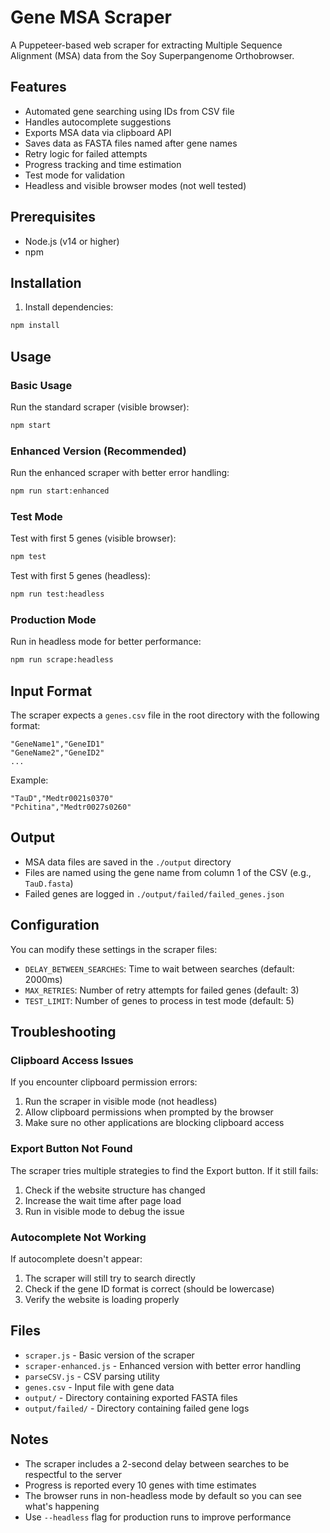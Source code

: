 # Gene MSA Scraper

A Puppeteer-based web scraper for extracting Multiple Sequence Alignment (MSA) data from the Soy Superpangenome Orthobrowser.

## Features

- Automated gene searching using IDs from CSV file
- Handles autocomplete suggestions
- Exports MSA data via clipboard API
- Saves data as FASTA files named after gene names
- Retry logic for failed attempts
- Progress tracking and time estimation
- Test mode for validation
- Headless and visible browser modes (not well tested)

## Prerequisites

- Node.js (v14 or higher)
- npm

## Installation

1. Install dependencies:
```bash
npm install
```

## Usage

### Basic Usage

Run the standard scraper (visible browser):
```bash
npm start
```

### Enhanced Version (Recommended)

Run the enhanced scraper with better error handling:
```bash
npm run start:enhanced
```

### Test Mode

Test with first 5 genes (visible browser):
```bash
npm test
```

Test with first 5 genes (headless):
```bash
npm run test:headless
```

### Production Mode

Run in headless mode for better performance:
```bash
npm run scrape:headless
```

## Input Format

The scraper expects a `genes.csv` file in the root directory with the following format:
```csv
"GeneName1","GeneID1"
"GeneName2","GeneID2"
...
```

Example:
```csv
"TauD","Medtr0021s0370"
"Pchitina","Medtr0027s0260"
```

## Output

- MSA data files are saved in the `./output` directory
- Files are named using the gene name from column 1 of the CSV (e.g., `TauD.fasta`)
- Failed genes are logged in `./output/failed/failed_genes.json`

## Configuration

You can modify these settings in the scraper files:

- `DELAY_BETWEEN_SEARCHES`: Time to wait between searches (default: 2000ms)
- `MAX_RETRIES`: Number of retry attempts for failed genes (default: 3)
- `TEST_LIMIT`: Number of genes to process in test mode (default: 5)

## Troubleshooting

### Clipboard Access Issues

If you encounter clipboard permission errors:
1. Run the scraper in visible mode (not headless)
2. Allow clipboard permissions when prompted by the browser
3. Make sure no other applications are blocking clipboard access

### Export Button Not Found

The scraper tries multiple strategies to find the Export button. If it still fails:
1. Check if the website structure has changed
2. Increase the wait time after page load
3. Run in visible mode to debug the issue

### Autocomplete Not Working

If autocomplete doesn't appear:
1. The scraper will still try to search directly
2. Check if the gene ID format is correct (should be lowercase)
3. Verify the website is loading properly

## Files

- `scraper.js` - Basic version of the scraper
- `scraper-enhanced.js` - Enhanced version with better error handling
- `parseCSV.js` - CSV parsing utility
- `genes.csv` - Input file with gene data
- `output/` - Directory containing exported FASTA files
- `output/failed/` - Directory containing failed gene logs

## Notes

- The scraper includes a 2-second delay between searches to be respectful to the server
- Progress is reported every 10 genes with time estimates
- The browser runs in non-headless mode by default so you can see what's happening
- Use `--headless` flag for production runs to improve performance 
